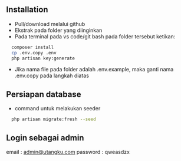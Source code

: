 ## Installation

- Pull/download melalui github
- Ekstrak pada folder yang diinginkan
- Pada terminal pada vs code/git bash pada folder tersebut ketikan:


```bash
  composer install
  cp .env.copy .env
  php artisan key:generate
```
- Jika nama file pada folder  adalah .env.example, maka ganti nama .env.copy pada langkah diatas

## Persiapan database

- command untuk melakukan seeder
```bash
  php artisan migrate:fresh --seed
```

## Login sebagai admin

email : admin@utangku.com
password : qweasdzx